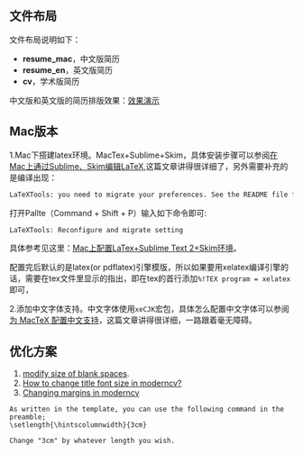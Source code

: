 ## 文件布局

文件布局说明如下：

- **resume_mac**，中文版简历
- **resume_en**，英文版简历
- **cv**，学术版简历

中文版和英文版的简历排版效果：[效果演示](http://yongyuan.name/YongYuan_resume.pdf)

## Mac版本

 1.Mac下搭建latex环境。MacTex+Sublime+Skim，具体安装步骤可以参阅[在Mac上通过Sublime、Skim编辑LaTeX](http://painterlin.com/2014/08/10/Using-LaTeX-with-Sublime-and-Skim-for-Mac.html),这篇文章讲得很详细了，另外需要补充的是编译出现：

```sh
LaTeXTools: you need to migrate your preferences. See the README file for instructions.
```

 打开Pallte（Command + Shift + P）输入如下命令即可:

```sh
LaTeXTools: Reconfigure and migrate setting
```

具体参考见这里：[Mac上配置LaTex+Sublime Text 2+Skim环境](http://xjzhou4u.lofter.com/post/2fe98e_44b83ec)。

配置完后默认的是latex(or pdflatex)引擎模版，所以如果要用xelatex编译引擎的话，需要在tex文件里显示的指出，即在tex的首行添加`%!TEX program = xelatex`即可，

2.添加中文字体支持。中文字体使用`xeCJK`宏包，具体怎么配置中文字体可以参阅[为 MacTeX 配置中文支持](http://liam0205.me/2014/11/02/latex-mactex-chinese-support/)，这篇文章讲得很详细，一路跟着毫无障碍。

## 优化方案

1. [modify size of blank spaces](http://tex.stackexchange.com/questions/82861/moderncv-modify-size-of-blank-spaces).
2. [How to change title font size in moderncv?](http://tex.stackexchange.com/questions/128052/how-to-change-title-font-size-in-moderncv)
3. [Changing margins in moderncv](http://tex.stackexchange.com/questions/12996/changing-margins-in-moderncv)

~~~text
As written in the template, you can use the following command in the preamble;
\setlength{\hintscolumnwidth}{3cm}

Change "3cm" by whatever length you wish.
~~~

